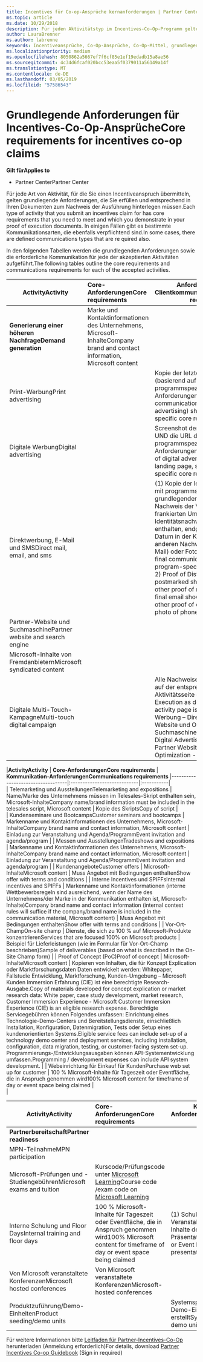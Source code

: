 ```yaml
---
title: Incentives für Co-op-Ansprüche kernanforderungen | Partner Center
ms.topic: article
ms.date: 10/29/2018
description: Für jeden Aktivitätstyp im Incentives-Co-Op-Programm gelten eigene grundlegende Anforderungen.
author: LauraBrenner
ms.author: labrenne
keywords: Incentiveansprüche, Co-Op-Ansprüche, Co-Op-Mittel, grundlegende Anforderungen
ms.localizationpriority: medium
ms.openlocfilehash: 8050862a5667ef7f6cf85e1ef19edadb15a8ae56
ms.sourcegitcommit: 4c34d6fcaf020bcc53eaa5f0379011a56149a14f
ms.translationtype: MT
ms.contentlocale: de-DE
ms.lasthandoff: 03/05/2019
ms.locfileid: "57586543"
---
```

# <a name="core-requirements-for-incentives-co-op-claims"></a><span data-ttu-id="9b106-104">Grundlegende Anforderungen für Incentives-Co-Op-Ansprüche</span><span class="sxs-lookup"><span data-stu-id="9b106-104">Core requirements for incentives co-op claims</span></span>

<span data-ttu-id="9b106-105">**Gilt für**</span><span class="sxs-lookup"><span data-stu-id="9b106-105">**Applies to**</span></span>

- <span data-ttu-id="9b106-106">Partner Center</span><span class="sxs-lookup"><span data-stu-id="9b106-106">Partner Center</span></span>

<span data-ttu-id="9b106-107">Für jede Art von Aktivität, für die Sie einen Incentiveanspruch übermitteln, gelten grundlegende Anforderungen, die Sie erfüllen und entsprechend in Ihren Dokumenten zum Nachweis der Ausführung hinterlegen müssen.</span><span class="sxs-lookup"><span data-stu-id="9b106-107">Each type of activity that you submit an incentives claim for has core requirements that you need to meet and which you demonstrate in your proof of execution documents.</span></span> <span data-ttu-id="9b106-108">In einigen Fällen gibt es bestimmte Kommunikationsarten, die ebenfalls verpflichtend sind.</span><span class="sxs-lookup"><span data-stu-id="9b106-108">In some cases, there are defined communications types that are re  quired also.</span></span>

<span data-ttu-id="9b106-109">In den folgenden Tabellen werden die grundlegenden Anforderungen sowie die erforderliche Kommunikation für jede der akzeptierten Aktivitäten aufgeführt.</span><span class="sxs-lookup"><span data-stu-id="9b106-109">The following tables outline the core requirements and communications requirements for each of the accepted activities.</span></span> 

|<span data-ttu-id="9b106-110">**Activity**</span><span class="sxs-lookup"><span data-stu-id="9b106-110">**Activity**</span></span>   |<span data-ttu-id="9b106-111">**Core-Anforderungen**</span><span class="sxs-lookup"><span data-stu-id="9b106-111">**Core requirements**</span></span>   |<span data-ttu-id="9b106-112">**Anforderungen für die Clientkommunikation**</span><span class="sxs-lookup"><span data-stu-id="9b106-112">**Communication requirements**</span></span>|
|--------------------------------------|:---------------------------------|---------|
|<span data-ttu-id="9b106-113">**Generierung einer höheren Nachfrage**</span><span class="sxs-lookup"><span data-stu-id="9b106-113">**Demand generation**</span></span>      |<span data-ttu-id="9b106-114">Marke und Kontaktinformationen des Unternehmens, Microsoft-Inhalte</span><span class="sxs-lookup"><span data-stu-id="9b106-114">Company brand and contact information, Microsoft content</span></span>    |         |
|<span data-ttu-id="9b106-115">Print-Werbung</span><span class="sxs-lookup"><span data-stu-id="9b106-115">Print advertising</span></span> |                 |<span data-ttu-id="9b106-116">Kopie der letzten Kommunikation (basierend auf Werbung), die programmspezifische grundlegende Anforderungen enthält</span><span class="sxs-lookup"><span data-stu-id="9b106-116">Copy of final communication piece (based on advertising) showing program-specific core requirements</span></span>|
|<span data-ttu-id="9b106-117">Digitale Werbung</span><span class="sxs-lookup"><span data-stu-id="9b106-117">Digital advertising</span></span>|            |<span data-ttu-id="9b106-118">Screenshot der digitalen Werbung UND die URL der Startseite, die programmspezifische grundlegende Anforderungen enthalten</span><span class="sxs-lookup"><span data-stu-id="9b106-118">Screenshot of digital advertisement AND URL of landing page, showing program-specific core requirements</span></span>  
|<span data-ttu-id="9b106-119">Direktwerbung, E-Mail und SMS</span><span class="sxs-lookup"><span data-stu-id="9b106-119">Direct mail, email, and sms</span></span>|             |<span data-ttu-id="9b106-120">(1) Kopie der letzten Kommunikation mit programmspezifischen grundlegenden Anforderungen 2) Nachweis der Verteilung kann frankierten Umschlag oder andere Identitätsnachweise (Direktwerbung) enthalten, endgültige E-Mail mit Datum in der Kopfzeile oder einem anderen Nachweis für Versand (E-Mail) oder Foto der SMS</span><span class="sxs-lookup"><span data-stu-id="9b106-120">1) Copy of final communication piece showing program-specific core requirements   2) Proof of Distribution can include postmarked shipping envelope or other proof of mailing (direct mail), final email showing dated header or other proof of emailing (email), or photo of phone message (SMS)</span></span>|
|<span data-ttu-id="9b106-121">Partner-Website und Suchmaschine</span><span class="sxs-lookup"><span data-stu-id="9b106-121">Partner website and search engine</span></span>|
|<span data-ttu-id="9b106-122">Microsoft-Inhalte von Fremdanbietern</span><span class="sxs-lookup"><span data-stu-id="9b106-122">Microsoft syndicated content</span></span>|
|<span data-ttu-id="9b106-123">Digitale Multi-Touch-Kampagne</span><span class="sxs-lookup"><span data-stu-id="9b106-123">Multi-touch digital campaign</span></span>|     |<span data-ttu-id="9b106-124">Alle Nachweise der Ausführung wie auf der entsprechenden Aktivitätsseite erforderlich</span><span class="sxs-lookup"><span data-stu-id="9b106-124">All Proof of Execution as detailed in the applicable activity page is required.</span></span>  <span data-ttu-id="9b106-125">– Digitale Werbung – Direkte E-Mail – Partner-Website und Optimierung für Suchmaschinen – Telemarketing</span><span class="sxs-lookup"><span data-stu-id="9b106-125">-Digital Advertising - Direct Email - Partner Website and Search Engine Optimization  - Telemarketing</span></span>

|<span data-ttu-id="9b106-126">**Activity**</span><span class="sxs-lookup"><span data-stu-id="9b106-126">**Activity**</span></span>           | <span data-ttu-id="9b106-127">**Core-Anforderungen**</span><span class="sxs-lookup"><span data-stu-id="9b106-127">**Core requirements**</span></span>    | <span data-ttu-id="9b106-128">**Kommunikation-Anforderungen**</span><span class="sxs-lookup"><span data-stu-id="9b106-128">**Communications requirements**</span></span>
                                                |-----------------------------------|:----------------------------|:-----------|                                                                                           
|  <span data-ttu-id="9b106-129">Telemarketing und Ausstellungen</span><span class="sxs-lookup"><span data-stu-id="9b106-129">Telemarketing and expositions</span></span>   | <span data-ttu-id="9b106-130">Name/Marke des Unternehmens müssen im Telesales-Skript enthalten sein, Microsoft-Inhalte</span><span class="sxs-lookup"><span data-stu-id="9b106-130">Company name/brand information must be included in the telesales script, Microsoft content</span></span> |    <span data-ttu-id="9b106-131">Kopie des Skripts</span><span class="sxs-lookup"><span data-stu-id="9b106-131">Copy of script</span></span> |                                                                                                                                                                                                                                                                                                                                                                                                                                                                                                                                                                               
| <span data-ttu-id="9b106-132">Kundenseminare und Bootcamps</span><span class="sxs-lookup"><span data-stu-id="9b106-132">Customer seminars and bootcamps</span></span>  | <span data-ttu-id="9b106-133">Markenname und Kontaktinformationen des Unternehmens, Microsoft-Inhalte</span><span class="sxs-lookup"><span data-stu-id="9b106-133">Company brand name and contact information, Microsoft content</span></span>                                                                                                           |                                                                                                                                                                                                                                            <span data-ttu-id="9b106-134">Einladung zur Veranstaltung und Agenda/Programm</span><span class="sxs-lookup"><span data-stu-id="9b106-134">Event invitation and agenda/program</span></span>                                                                                                                                                                                                                                            |
|    <span data-ttu-id="9b106-135">Messen und Ausstellungen</span><span class="sxs-lookup"><span data-stu-id="9b106-135">Tradeshows and expositions</span></span>    | <span data-ttu-id="9b106-136">Markenname und Kontaktinformationen des Unternehmens, Microsoft-Inhalte</span><span class="sxs-lookup"><span data-stu-id="9b106-136">Company brand name and contact information, Microsoft content</span></span>                                                                                                           |                                                                                                                                                                                                                                            <span data-ttu-id="9b106-137">Einladung zur Veranstaltung und Agenda/Programm</span><span class="sxs-lookup"><span data-stu-id="9b106-137">Event invitation and agenda/program</span></span>                                                                                                                                                                                                                                            |
|         <span data-ttu-id="9b106-138">Kundenangebote</span><span class="sxs-lookup"><span data-stu-id="9b106-138">Customer offers</span></span>          | <span data-ttu-id="9b106-139">Microsoft-Inhalte</span><span class="sxs-lookup"><span data-stu-id="9b106-139">Microsoft content</span></span>                                                                                                                                                       |                                                                                                                                                                                                                                           <span data-ttu-id="9b106-140">Muss Angebot mit Bedingungen enthalten</span><span class="sxs-lookup"><span data-stu-id="9b106-140">Show offer with terms and conditions</span></span>                                                                                                                                                                                                                                            |
|  <span data-ttu-id="9b106-141">Interne Incentives und SPIFFs</span><span class="sxs-lookup"><span data-stu-id="9b106-141">Internal incentives and SPIFFs</span></span>  | <span data-ttu-id="9b106-142">Markenname und Kontaktinformationen (interne Wettbewerbsregeln sind ausreichend, wenn der Name des Unternehmens/der Marke in der Kommunikation enthalten ist, Microsoft-Inhalte)</span><span class="sxs-lookup"><span data-stu-id="9b106-142">Company brand name and contact information (internal contest rules will suffice if the company/brand name is included in the communication material, Microsoft content)</span></span> |                                                                                                                                                                                                                                           <span data-ttu-id="9b106-143">Muss Angebot mit Bedingungen enthalten</span><span class="sxs-lookup"><span data-stu-id="9b106-143">Show offer with terms and conditions</span></span>                                                                                                                                                                                                                                            |
|          <span data-ttu-id="9b106-144">Vor-Ort-Champ</span><span class="sxs-lookup"><span data-stu-id="9b106-144">On-site champ</span></span>           | <span data-ttu-id="9b106-145">Dienste, die sich zu 100 % auf Microsoft-Produkte konzentrieren</span><span class="sxs-lookup"><span data-stu-id="9b106-145">Services that are focused 100% on Microsoft products</span></span>                                                                                                                    |                                                                                                                                                                                                                       <span data-ttu-id="9b106-146">Beispiel für Lieferleistungen (wie im Formular für Vor-Ort-Champ beschrieben)</span><span class="sxs-lookup"><span data-stu-id="9b106-146">Sample of deliverables (based on what is described in the On-Site Champ form)</span></span>                                                                                                                                                                                                                       |
|         <span data-ttu-id="9b106-147">Proof of Concept (PoC)</span><span class="sxs-lookup"><span data-stu-id="9b106-147">Proof of concept</span></span>         | <span data-ttu-id="9b106-148">Microsoft-Inhalte</span><span class="sxs-lookup"><span data-stu-id="9b106-148">Microsoft content</span></span>                                                                                                                                                       | <span data-ttu-id="9b106-149">Kopieren von Inhalten, die für Konzept Explication oder Marktforschungsdaten Daten entwickelt werden: Whitepaper, Fallstudie Entwicklung, Marktforschung, Kunden-Umgebung – Microsoft Kunden Immersion Erfahrung (CIE) ist eine berechtigte Research-Ausgabe.</span><span class="sxs-lookup"><span data-stu-id="9b106-149">Copy of materials developed for concept explication  or market research data: White paper, case study development, market research, Customer Immersion Experience - Microsoft Customer Immersion Experience (CIE) is an eligible research expense.</span></span> <span data-ttu-id="9b106-150">Berechtigte Servicegebühren können Folgendes umfassen: Einrichtung eines Technologie-Demo-Centers und Bereitstellungsdienste, einschließlich Installation, Konfiguration, Datenmigration, Tests oder Setup eines kundenorientierten Systems.</span><span class="sxs-lookup"><span data-stu-id="9b106-150">Eligible service fees can include set-up of a technology demo center and deployment services, including installation, configuration, data migration, testing, or customer-facing system set-up.</span></span> <span data-ttu-id="9b106-151">Programmierungs-/Entwicklungsausgaben können API-Systementwicklung umfassen.</span><span class="sxs-lookup"><span data-stu-id="9b106-151">Programming / development expenses can include API system development.</span></span> |
| <span data-ttu-id="9b106-152">Webeinrichtung für Einkauf für Kunden</span><span class="sxs-lookup"><span data-stu-id="9b106-152">Purchase web set up for customer</span></span> | <span data-ttu-id="9b106-153">100 % Microsoft-Inhalte für Tageszeit oder Eventfläche, die in Anspruch genommen wird</span><span class="sxs-lookup"><span data-stu-id="9b106-153">100% Microsoft content for timeframe of day or event space being claimed</span></span>                                                                                                |                                                                                                          
                                                                                                                                                            |

|           <span data-ttu-id="9b106-154">**Activity**</span><span class="sxs-lookup"><span data-stu-id="9b106-154">**Activity**</span></span>           | <span data-ttu-id="9b106-155">**Core-Anforderungen**</span><span class="sxs-lookup"><span data-stu-id="9b106-155">**Core requirements**</span></span>                                                                  |                    <span data-ttu-id="9b106-156">**Kommunikation-Anforderungen**</span><span class="sxs-lookup"><span data-stu-id="9b106-156">**Communications requirements**</span></span>                     |
|----------------------------------|:---------------------------------------------------------------------------------------|------------------------------------------------------------------------|
|      <span data-ttu-id="9b106-157">**Partnerbereitschaft**</span><span class="sxs-lookup"><span data-stu-id="9b106-157">**Partner readiness**</span></span>       |                                                                                        |                                                                        |
|        <span data-ttu-id="9b106-158">MPN-Teilnahme</span><span class="sxs-lookup"><span data-stu-id="9b106-158">MPN participation</span></span>         |                                                                                        |                                                                        |
|   <span data-ttu-id="9b106-159">Microsoft-Prüfungen und -Studiengebühren</span><span class="sxs-lookup"><span data-stu-id="9b106-159">Microsoft exams and tuition</span></span>    | <span data-ttu-id="9b106-160">Kurscode/Prüfungscode unter [Microsoft Learning](https://partner.microsoft.com/training)</span><span class="sxs-lookup"><span data-stu-id="9b106-160">Course code /exam code on [Microsoft Learning](https://partner.microsoft.com/training)</span></span> |                                                                        |
| <span data-ttu-id="9b106-161">Interne Schulung und Floor Days</span><span class="sxs-lookup"><span data-stu-id="9b106-161">Internal training and floor days</span></span> | <span data-ttu-id="9b106-162">100 % Microsoft-Inhalte für Tageszeit oder Eventfläche, die in Anspruch genommen wird</span><span class="sxs-lookup"><span data-stu-id="9b106-162">100% Microsoft content for timeframe of day or event space being claimed</span></span>               | <span data-ttu-id="9b106-163">(1) Schulungsagenda oder Veranstaltungsprogramm 2) Inhalte der Microsoft-Präsentation</span><span class="sxs-lookup"><span data-stu-id="9b106-163">1) Training Agenda or Event Program  2) Microsoft presentation content</span></span> |
|   <span data-ttu-id="9b106-164">Von Microsoft veranstaltete Konferenzen</span><span class="sxs-lookup"><span data-stu-id="9b106-164">Microsoft hosted conferences</span></span>   | <span data-ttu-id="9b106-165">Von Microsoft veranstaltete Konferenzen</span><span class="sxs-lookup"><span data-stu-id="9b106-165">Microsoft-hosted conferences</span></span>                                                           |                                                                        |
|    <span data-ttu-id="9b106-166">Produktzuführung/Demo-Einheiten</span><span class="sxs-lookup"><span data-stu-id="9b106-166">Product seeding/demo units</span></span>    |                                                                                        |          <span data-ttu-id="9b106-167">Systemspezifikationen für Demo-Einheiten, intern erstellt</span><span class="sxs-lookup"><span data-stu-id="9b106-167">Systems specifications for demo units built in-house</span></span>          |

 <span data-ttu-id="9b106-168">Für weitere Informationen bitte [Leitfaden für Partner-Incentives-Co-Op](https://assets.microsoft.com/coop-guidebook.pdf) herunterladen (Anmeldung erforderlich)</span><span class="sxs-lookup"><span data-stu-id="9b106-168">For details, download [Partner Incentives Co-op Guidebook](https://assets.microsoft.com/coop-guidebook.pdf) (Sign in required)</span></span>
